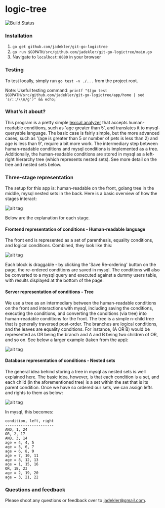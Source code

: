 logic-tree
===============

[![Build Status](https://travis-ci.org/jadekler/git-go-logictree.svg?branch=master)](https://travis-ci.org/jadekler/git-go-logictree)

### Installation

1. `go get github.com/jadekler/git-go-logictree`
1. `go run $GOPATH/src/github.com/jadekler/git-go-logictree/main.go`
1. Navigate to `localhost:8080` in your browser

### Testing

To test locally, simply run `go test -v ./...` from the project root.

Note: Useful testing command: `printf "$(go test $GOPATH/src/github.com/jadekler/git-go-logictree/app/home | sed 's/::/\\n/g')" && echo;`

### What's it about?

This program is a pretty simple [lexical analyzer](http://en.wikipedia.org/wiki/Lexical_analysis) that accepts human-readable conditions, such as 'age greater than 5', and translates it to mysql-queryable language. The basic case is fairly simple, but the more advanced cases, such as '(age is greater than 5 or number of pets is less than 2) and age is less than 9', require a bit more work. The intermediary step between human-readable conditions and mysql conditions is implemented as a tree. Additionally, the human-readable conditions are stored in mysql as a left-right hierarchy tree (which represents nested sets). See more detail on the tree and nested sets below.

### Three-stage representation

The setup for this app is: human-readable on the front, golang tree in the middle, mysql nested sets in the back. Here is a basic overview of how the stages interact:

![alt tag](https://raw.github.com/jadekler/git-go-logictree/master/static/images/flowchart.png)

Below are the explanation for each stage.

#### Frontend representation of conditions - Human-readable language

The front end is represented as a set of parenthesis, equality conditions, and logical conditions. Combined, they look like this:

![alt tag](https://raw.github.com/jadekler/git-go-logictree/master/static/images/conditions.png)

Each block is draggable - by clicking the 'Save Re-ordering' button on the page, the re-ordered conditions are saved in mysql. The conditions will also be converted to a mysql query and executed against a dummy users table, with results displayed at the bottom of the page.

#### Server representation of conditions - Tree

We use a tree as an intermediary between the human-readable conditions on the front and interactions with mysql, including saving the conditions, executing the conditions, and converting the conditions (via tree) into human-readable conditions for the front. The tree is a simple n-child tree that is generally traversed post-order. The branches are logical conditions, and the leaves are equality conditions. For instance, (A OR B) would be represented as OR being the branch and A and B being two children of OR, and so on. See below a larger example (taken from the app):

![alt tag](https://raw.github.com/jadekler/git-go-logictree/master/static/images/tree.png)

#### Database representation of conditions - Nested sets

The general idea behind storing a tree in mysql as nested sets is well explained [here](http://mikehillyer.com/articles/managing-hierarchical-data-in-mysql/). The basic idea, however, is that each condition is a set, and each child (in the aforementioned tree) is a set within the set that is its parent condition. Once we have so ordered our sets, we can assign lefts and rights to them as below:

![alt tag](https://raw.github.com/jadekler/git-go-logictree/master/static/images/nested_sets.png)

In mysql, this becomes:

```
condition, left, right
----------------------
AND, 1, 24
OR, 2, 17
AND, 3, 14
age = 4, 4, 5
age = 5, 6, 7
age = 6, 8, 9
age = 7, 10, 11
age = 8, 12, 13
age = 1, 15, 16
OR, 18, 23
age = 2, 19, 20
age = 3, 21, 22
```

### Questions and feedback

Please shoot any questions or feedback over to [jadekler@gmail.com](jadekler@gmail.com).
